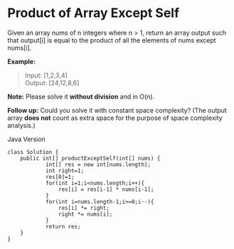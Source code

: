 # Product of Array Except Self

Given an array nums of n integers where n > 1,  return an array output such that output[i] is equal to the product of all the elements of nums except nums[i].

**Example:**
>Input:  [1,2,3,4]  
Output: [24,12,8,6]

**Note:** Please solve it **without division** and in O(n).

**Follow up:**
Could you solve it with constant space complexity? (The output array **does not** count as extra space for the purpose of space complexity analysis.)

Java Version
```
class Solution {
    public int[] productExceptSelf(int[] nums) {
            int[] res = new int[nums.length];
            int right=1;
            res[0]=1;
            for(int i=1;i<nums.length;i++){
                res[i] = res[i-1] * nums[i-1];
            }
            for(int i=nums.length-1;i>=0;i--){
                res[i] *= right;
                right *= nums[i];
            }
            return res;
    }
}
```